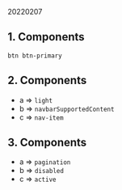 20220207

## 1. Components
`btn btn-primary`

## 2. Components
* a => `light`
* b => `navbarSupportedContent`
* c => `nav-item`

## 3. Components
* a => `pagination`
* b => `disabled`
* c => `active`